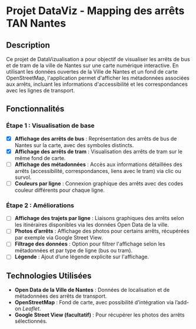 # Projet DataViz - Mapping des arrêts TAN Nantes

## Description

Ce projet de DataVizualisation a pour objectif de visualiser les arrêts de bus et de tram de la ville de Nantes sur une carte numérique interactive. En utilisant les données ouvertes de la Ville de Nantes et un fond de carte OpenStreetMap, l'application permet d'afficher les métadonnées associées aux arrêts, incluant les informations d'accessibilité et les correspondances avec les lignes de transport.

## Fonctionnalités

### Étape 1 : Visualisation de base

- [x] **Affichage des arrêts de bus** : Représentation des arrêts de bus de Nantes sur la carte, avec des symboles distincts.
- [x] **Affichage des arrêts de tram** : Visualisation des arrêts de tram sur le même fond de carte.
- [ ] **Affichage des métadonnées** : Accès aux informations détaillées des arrêts (accessibilité, correspondances, liens avec le tram) via clic ou survol.
- [ ] **Couleurs par ligne** : Connexion graphique des arrêts avec des codes couleur différents pour chaque ligne.

### Étape 2 : Améliorations

- [ ] **Affichage des trajets par ligne** : Liaisons graphiques des arrêts selon les itinéraires disponibles via les données Open Data de la ville.
- [ ] **Photos d’arrêts** : Affichage des photos pour certains arrêts, récupérées par exemple via Google Street View.
- [ ] **Filtrage des données** : Option pour filtrer l'affichage selon les métadonnées et par type de ligne (bus ou tram).
- [ ] **Légende** : Ajout d’une légende explicite sur l'affichage.

## Technologies Utilisées

- **Open Data de la Ville de Nantes** : Données de localisation et de métadonnées des arrêts de transport.
- **OpenStreetMap** : Fond de carte, avec possibilité d’intégration via l’add-on *Leaflet*.
- **Google Street View (facultatif)** : Pour récupérer les photos des arrêts sélectionnés.
